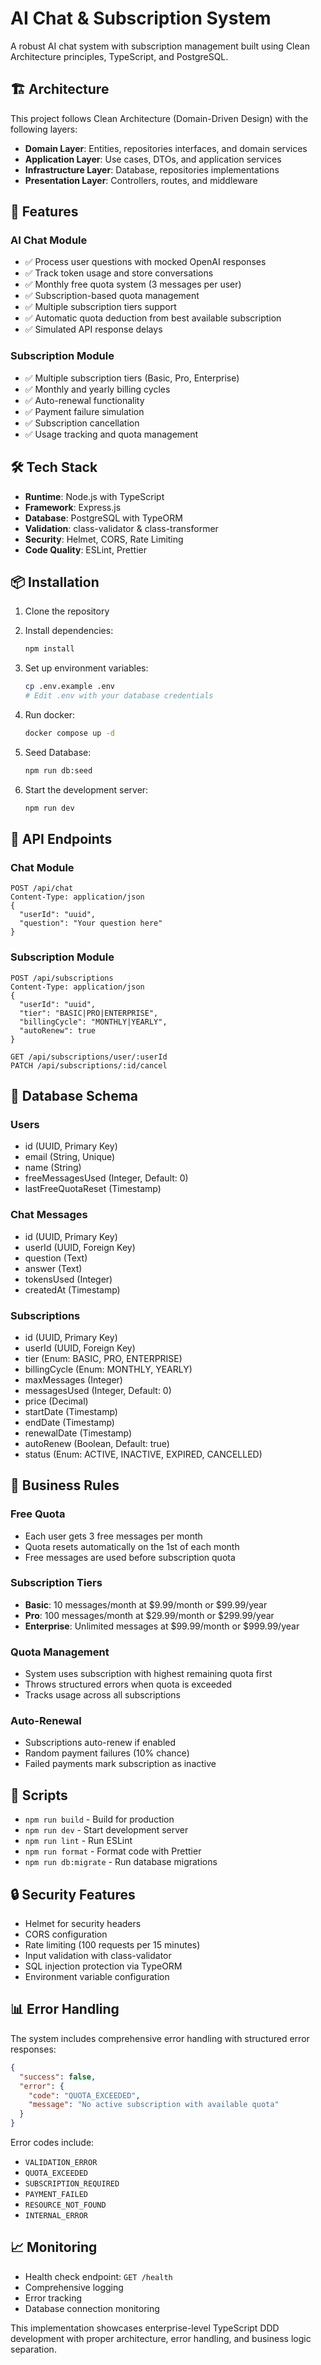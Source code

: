# AI Chat & Subscription System

A robust AI chat system with subscription management built using Clean Architecture principles, TypeScript, and PostgreSQL.

## 🏗️ Architecture

This project follows Clean Architecture (Domain-Driven Design) with the following layers:

- **Domain Layer**: Entities, repositories interfaces, and domain services
- **Application Layer**: Use cases, DTOs, and application services
- **Infrastructure Layer**: Database, repositories implementations
- **Presentation Layer**: Controllers, routes, and middleware

## 🚀 Features

### AI Chat Module
- ✅ Process user questions with mocked OpenAI responses
- ✅ Track token usage and store conversations
- ✅ Monthly free quota system (3 messages per user)
- ✅ Subscription-based quota management
- ✅ Multiple subscription tiers support
- ✅ Automatic quota deduction from best available subscription
- ✅ Simulated API response delays

### Subscription Module
- ✅ Multiple subscription tiers (Basic, Pro, Enterprise)
- ✅ Monthly and yearly billing cycles
- ✅ Auto-renewal functionality
- ✅ Payment failure simulation
- ✅ Subscription cancellation
- ✅ Usage tracking and quota management

## 🛠️ Tech Stack

- **Runtime**: Node.js with TypeScript
- **Framework**: Express.js
- **Database**: PostgreSQL with TypeORM
- **Validation**: class-validator & class-transformer
- **Security**: Helmet, CORS, Rate Limiting
- **Code Quality**: ESLint, Prettier

## 📦 Installation

1. Clone the repository
2. Install dependencies:
   ```bash
   npm install
   ```

3. Set up environment variables:
   ```bash
   cp .env.example .env
   # Edit .env with your database credentials
   ```
4. Run docker:
   ```bash
   docker compose up -d
   ```

5. Seed Database:
   ```bash
   npm run db:seed
   ```

6. Start the development server:
   ```bash
   npm run dev
   ```

## 🔗 API Endpoints

### Chat Module
```
POST /api/chat
Content-Type: application/json
{
  "userId": "uuid",
  "question": "Your question here"
}
```

### Subscription Module
```
POST /api/subscriptions
Content-Type: application/json
{
  "userId": "uuid",
  "tier": "BASIC|PRO|ENTERPRISE",
  "billingCycle": "MONTHLY|YEARLY",
  "autoRenew": true
}

GET /api/subscriptions/user/:userId
PATCH /api/subscriptions/:id/cancel
```

## 💾 Database Schema

### Users
- id (UUID, Primary Key)
- email (String, Unique)
- name (String)
- freeMessagesUsed (Integer, Default: 0)
- lastFreeQuotaReset (Timestamp)

### Chat Messages
- id (UUID, Primary Key)
- userId (UUID, Foreign Key)
- question (Text)
- answer (Text)
- tokensUsed (Integer)
- createdAt (Timestamp)

### Subscriptions
- id (UUID, Primary Key)
- userId (UUID, Foreign Key)
- tier (Enum: BASIC, PRO, ENTERPRISE)
- billingCycle (Enum: MONTHLY, YEARLY)
- maxMessages (Integer)
- messagesUsed (Integer, Default: 0)
- price (Decimal)
- startDate (Timestamp)
- endDate (Timestamp)
- renewalDate (Timestamp)
- autoRenew (Boolean, Default: true)
- status (Enum: ACTIVE, INACTIVE, EXPIRED, CANCELLED)

## 🎯 Business Rules

### Free Quota
- Each user gets 3 free messages per month
- Quota resets automatically on the 1st of each month
- Free messages are used before subscription quota

### Subscription Tiers
- **Basic**: 10 messages/month at $9.99/month or $99.99/year
- **Pro**: 100 messages/month at $29.99/month or $299.99/year
- **Enterprise**: Unlimited messages at $99.99/month or $999.99/year

### Quota Management
- System uses subscription with highest remaining quota first
- Throws structured errors when quota is exceeded
- Tracks usage across all subscriptions

### Auto-Renewal
- Subscriptions auto-renew if enabled
- Random payment failures (10% chance)
- Failed payments mark subscription as inactive

## 📝 Scripts

- `npm run build` - Build for production
- `npm run dev` - Start development server
- `npm run lint` - Run ESLint
- `npm run format` - Format code with Prettier
- `npm run db:migrate` - Run database migrations

## 🔒 Security Features

- Helmet for security headers
- CORS configuration
- Rate limiting (100 requests per 15 minutes)
- Input validation with class-validator
- SQL injection protection via TypeORM
- Environment variable configuration

## 📊 Error Handling

The system includes comprehensive error handling with structured error responses:

```json
{
  "success": false,
  "error": {
    "code": "QUOTA_EXCEEDED",
    "message": "No active subscription with available quota"
  }
}
```

Error codes include:
- `VALIDATION_ERROR`
- `QUOTA_EXCEEDED`
- `SUBSCRIPTION_REQUIRED`
- `PAYMENT_FAILED`
- `RESOURCE_NOT_FOUND`
- `INTERNAL_ERROR`

## 📈 Monitoring

- Health check endpoint: `GET /health`
- Comprehensive logging
- Error tracking
- Database connection monitoring

This implementation showcases enterprise-level TypeScript DDD development with proper architecture, error handling, and business logic separation.